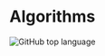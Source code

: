 # Algorithms

![GitHub top language](https://img.shields.io/github/languages/top/Roman-Zajic/Algorithms?style=plastic)
